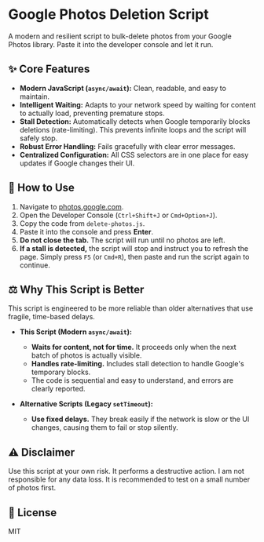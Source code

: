 # Google Photos Deletion Script

A modern and resilient script to bulk-delete photos from your Google Photos library. Paste it into the developer console and let it run.

## ✨ Core Features

*   **Modern JavaScript (`async/await`):** Clean, readable, and easy to maintain.
*   **Intelligent Waiting:** Adapts to your network speed by waiting for content to actually load, preventing premature stops.
*   **Stall Detection:** Automatically detects when Google temporarily blocks deletions (rate-limiting). This prevents infinite loops and the script will safely stop.
*   **Robust Error Handling:** Fails gracefully with clear error messages.
*   **Centralized Configuration:** All CSS selectors are in one place for easy updates if Google changes their UI.

## 🚀 How to Use

1.  Navigate to [photos.google.com](https://photos.google.com).
2.  Open the Developer Console (`Ctrl+Shift+J` or `Cmd+Option+J`).
3.  Copy the code from `delete-photos.js`.
4.  Paste it into the console and press **Enter**.
5.  **Do not close the tab.** The script will run until no photos are left.
6.  **If a stall is detected,** the script will stop and instruct you to refresh the page. Simply press `F5` (or `Cmd+R`), then paste and run the script again to continue.

## ⚖️ Why This Script is Better

This script is engineered to be more reliable than older alternatives that use fragile, time-based delays.

*   **This Script (Modern `async/await`):**
    *   **Waits for content, not for time.** It proceeds only when the next batch of photos is actually visible.
    *   **Handles rate-limiting.** Includes stall detection to handle Google's temporary blocks.
    *   The code is sequential and easy to understand, and errors are clearly reported.

*   **Alternative Scripts (Legacy `setTimeout`):**
    *   **Use fixed delays.** They break easily if the network is slow or the UI changes, causing them to fail or stop silently.

## ⚠️ Disclaimer

Use this script at your own risk. It performs a destructive action. I am not responsible for any data loss. It is recommended to test on a small number of photos first.

## 📄 License

MIT
